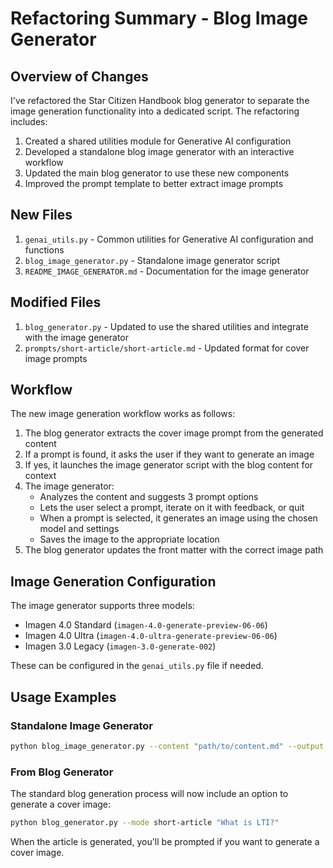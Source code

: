 # Refactoring Summary - Blog Image Generator

## Overview of Changes

I've refactored the Star Citizen Handbook blog generator to separate the image generation functionality into a dedicated script. The refactoring includes:

1. Created a shared utilities module for Generative AI configuration
2. Developed a standalone blog image generator with an interactive workflow
3. Updated the main blog generator to use these new components
4. Improved the prompt template to better extract image prompts

## New Files

1. `genai_utils.py` - Common utilities for Generative AI configuration and functions
2. `blog_image_generator.py` - Standalone image generator script
3. `README_IMAGE_GENERATOR.md` - Documentation for the image generator

## Modified Files

1. `blog_generator.py` - Updated to use the shared utilities and integrate with the image generator
2. `prompts/short-article/short-article.md` - Updated format for cover image prompts

## Workflow

The new image generation workflow works as follows:

1. The blog generator extracts the cover image prompt from the generated content
2. If a prompt is found, it asks the user if they want to generate an image
3. If yes, it launches the image generator script with the blog content for context
4. The image generator:
   - Analyzes the content and suggests 3 prompt options
   - Lets the user select a prompt, iterate on it with feedback, or quit
   - When a prompt is selected, it generates an image using the chosen model and settings
   - Saves the image to the appropriate location
5. The blog generator updates the front matter with the correct image path

## Image Generation Configuration

The image generator supports three models:
- Imagen 4.0 Standard (`imagen-4.0-generate-preview-06-06`)
- Imagen 4.0 Ultra (`imagen-4.0-ultra-generate-preview-06-06`)
- Imagen 3.0 Legacy (`imagen-3.0-generate-002`)

These can be configured in the `genai_utils.py` file if needed.

## Usage Examples

### Standalone Image Generator

```bash
python blog_image_generator.py --content "path/to/content.md" --output "path/to/output/directory" --aspect-ratio "16:9"
```

### From Blog Generator

The standard blog generation process will now include an option to generate a cover image:

```bash
python blog_generator.py --mode short-article "What is LTI?"
```

When the article is generated, you'll be prompted if you want to generate a cover image.

